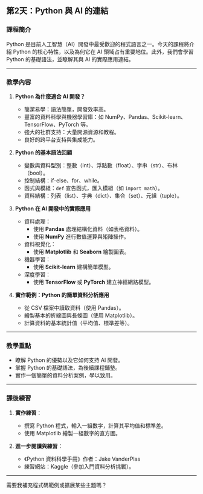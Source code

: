 ## 第2天：Python 與 AI 的連結

### 課程簡介  
Python 是目前人工智慧（AI）開發中最受歡迎的程式語言之一。今天的課程將介紹 Python 的核心特性，以及為何它在 AI 領域占有重要地位。此外，我們會學習 Python 的基礎語法，並瞭解其與 AI 的實際應用連結。

---

### 教學內容  

1. **Python 為什麼適合 AI 開發？**  
   - 簡潔易學：語法簡單，開發效率高。  
   - 豐富的資料科學與機器學習庫：如 NumPy、Pandas、Scikit-learn、TensorFlow、PyTorch 等。  
   - 強大的社群支持：大量開源資源和教程。  
   - 良好的跨平台支持與集成能力。  

2. **Python 的基本語法回顧**  
   - 變數與資料型別：整數（int）、浮點數（float）、字串（str）、布林（bool）。  
   - 控制結構：if-else、for、while。  
   - 函式與模組：`def` 宣告函式，匯入模組（如 `import math`）。  
   - 資料結構：列表（list）、字典（dict）、集合（set）、元組（tuple）。  

3. **Python 在 AI 開發中的實際應用**  
   - 資料處理：  
     - 使用 **Pandas** 處理結構化資料（如表格資料）。  
     - 使用 **NumPy** 進行數值運算與矩陣操作。  
   - 資料視覺化：  
     - 使用 **Matplotlib** 和 **Seaborn** 繪製圖表。  
   - 機器學習：  
     - 使用 **Scikit-learn** 建構簡單模型。  
   - 深度學習：  
     - 使用 **TensorFlow** 或 **PyTorch** 建立神經網路模型。  

4. **實作範例：Python 的簡單資料分析應用**  
   - 從 CSV 檔案中讀取資料（使用 Pandas）。  
   - 繪製基本的折線圖與長條圖（使用 Matplotlib）。  
   - 計算資料的基本統計值（平均值、標準差等）。  

---

### 教學重點  
- 瞭解 Python 的優勢以及它如何支持 AI 開發。  
- 掌握 Python 的基礎語法，為後續課程鋪墊。  
- 實作一個簡單的資料分析案例，學以致用。

---

### 課後練習  
1. **實作練習**：  
   - 撰寫 Python 程式，輸入一組數字，計算其平均值和標準差。  
   - 使用 Matplotlib 繪製一組數字的直方圖。  

2. **進一步閱讀與練習**：  
   - 《Python 資料科學手冊》作者：Jake VanderPlas  
   - 練習網站：Kaggle（參加入門資料分析挑戰）。  

---

需要我補充程式碼範例或擴展某些主題嗎？
